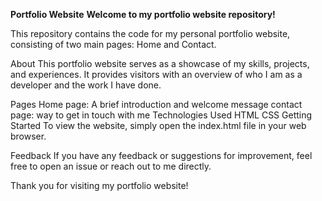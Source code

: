 


**Portfolio Website**
**Welcome to my portfolio website repository!**

This repository contains the code for my personal portfolio website, consisting of two main pages: Home and Contact.

About
This portfolio website serves as a showcase of my skills, projects, and experiences. It provides visitors with an overview of who I am as a developer and the work I have done.

Pages
Home page: A brief introduction and welcome message
contact page: way to get in touch with me
Technologies Used
HTML
CSS
Getting Started
To view the website, simply open the index.html file in your web browser.

Feedback
If you have any feedback or suggestions for improvement, feel free to open an issue or reach out to me directly.

Thank you for visiting my portfolio website!

